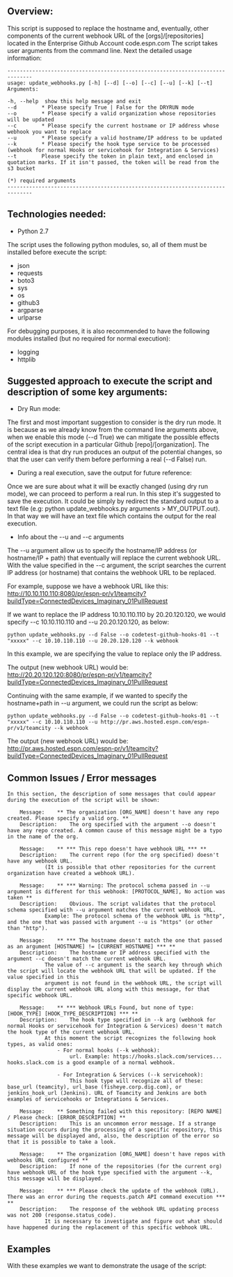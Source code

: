 ## Overview:

This script is supposed to replace the hostname and, eventually, other components of the current webhook URL of the [orgs]/[repositories] located in the Enterprise Github Account code.espn.com
The script takes user arguments from the command line. Next the detailed usage information:

```
------------------------------------------------------------------------------
usage: update_webhooks.py [-h] [--d] [--o] [--c] [--u] [--k] [--t]
Arguments:

-h, --help  show this help message and exit
--d        * Please specify True | False for the DRYRUN mode
--o        * Please specify a valid organization whose repositories will be updated
--c        * Please specify the current hostname or IP address whose webhook you want to replace
--u        * Please specify a valid hostname/IP address to be updated
--k        * Please specify the hook type service to be processed (webhook for normal Hooks or servicehook for Integration & Services)
--t        Please specify the token in plain text, and enclosed in quotation marks. If it isn't passed, the token will be read from the s3 bucket

(*) required arguments
------------------------------------------------------------------------------
```

## Technologies needed:

- Python 2.7

The script uses the following python modules, so, all of them must be installed before execute the script:
- json
- requests
- boto3
- sys
- os
- github3
- argparse
- urlparse

For debugging purposes, it is also recommended to have the following modules installed
(but no required for normal execution):
- logging
- httplib


## Suggested approach to execute the script and description of some key arguments:

- Dry Run mode:

The first and most important suggestion to consider is the dry run mode. It is because as we already know from the command line arguments above, when we enable this mode (--d True) we can mitigate the possible effects of the script execution in a particular Github [repo]/[organization].
The central idea is that dry run produces an output of the potential changes, so that the user can verify them before performing a real (--d False) run.



- During a real execution, save the output for future reference:

Once we are sure about what it will be exactly changed (using dry run mode), we can proceed to perform a real run.
In this step it's suggested to save the execution. It could be simply by redirect the standard output to a text file (e.g: python update_webhooks.py arguments > MY_OUTPUT.out).
In that way we will have an text file which contains the output for the real execution.



- Info about the --u and --c arguments

The --u argument allow us to specify the hostname/IP address (or hostname/IP + path) that eventually will replace the current webhook URL.
With the value specified in the --c argument, the script searches the current IP address (or hostname) that contains the webhook URL to be replaced.

For example, suppose we have a webhook URL like this:
http://10.10.110.110:8080/pr/espn-pr/v1/teamcity?buildType=ConnectedDevices_Imaginary_01PullRequest

If we want to replace the IP address 10.10.110.110 by 20.20.120.120, we would specify --c 10.10.110.110 and --u 20.20.120.120, as below:

```
python update_webhooks.py --d False --o codetest-github-hooks-01 --t "xxxxx" --c 10.10.110.110 --u 20.20.120.120 --k webhook
```

In this example, we are specifying the value to replace only the IP address.

The output (new webhook URL) would be:
http://20.20.120.120:8080/pr/espn-pr/v1/teamcity?buildType=ConnectedDevices_Imaginary_01PullRequest

Continuing with the same example, if we wanted to specify the hostname+path in --u argument, we could run the script as below:

```
python update_webhooks.py --d False --o codetest-github-hooks-01 --t "xxxxx" --c 10.10.110.110 --u http://pr.aws.hosted.espn.com/espn-pr/v1/teamcity --k webhook
```

The output (new webhook URL) would be:
http://pr.aws.hosted.espn.com/espn-pr/v1/teamcity?buildType=ConnectedDevices_Imaginary_01PullRequest




## Common Issues / Error messages

```
In this section, the description of some messages that could appear during the execution of the script will be shown:

	Message:	** The organization [ORG_NAME] doesn't have any repo created. Please specify a valid org. **
	Description: 	The org specified with the argument --o doesn't have any repo created. A common cause of this message might be a typo in the name of the org.
	
	Message:	** *** This repo doesn't have webhook URL *** **
	Description:	The current repo (for the org specified) doesn't have any webhook URL. 
			(It is possible that other repositories for the current organization have created a webhook URL).

	Message:	** *** Warning: The protocol schema passed in --u argument is different for this webhook: [PROTOCOL_NAME], No action was taken **
	Description:	Obvious. The script validates that the protocol schema specified with --u argument matches the current webhook URL.
			Example: The protocol schema of the webhook URL is "http", and the one that was passed with argument --u is "https" (or other than "http").
	
	Message:	** *** The hostname doesn't match the one that passed as an argument [HOSTNAME] != [CURRENT_HOSTNAME] *** **
	Description:	The hostname or IP address specified with the argument --c doesn't match the current webhook URL.
			The value of --c argument is the search key through which the script will locate the webhook URL that will be updated. If the value specified in this 
			argument is not found in the webhook URL, the script will display the current webhook URL along with this message, for that specific webhook URL.
	
	Message:	** *** Webhook URLs Found, but none of type: [HOOK_TYPE] [HOOK_TYPE_DESCRIPTION] *** **
	Description:	The hook type specified in --k arg (webhook for normal Hooks or servicehook for Integration & Services) doesn't match the hook type of the current webhook URL.
			At this moment the script recognizes the following hook types, as valid ones: 
				- For normal hooks (--k webhook): 
					url. Example: https://hooks.slack.com/services... hooks.slack.com is a good example of a normal webhook.
							
				- For Integration & Services (--k servicehook): 
					This hook type will recognize all of these: base_url (teamcity), url_base (fisheye.corp.dig.com), or jenkins_hook_url (Jenkins). URL of Teamcity and Jenkins are both examples of servicehooks or Integrations & Services.
					
	Message:	** Something failed with this repository: [REPO NAME] / Please check: [ERROR_DESCRIPTION] **
	Description:	This is an uncommon error message. If a strange situation occurs during the processing of a specific repository, this message will be displayed and, also, the description of the error so that it is possible to take a look.
	
	Message:	** The organization [ORG_NAME] doesn't have repos with webhooks URL configured **
	Description:	If none of the repositories (for the current org) have webhook URL of the hook type specified with the argument --k, this message will be displayed.
	
	Message:	** *** Please check the update of the webhook (URL). There was an error during the requests.patch API command execution *** **
	Description: 	The response of the webhook URL updating process was not 200 (response.status_code).
			It is necessary to investigate and figure out what should have happened during the replacement of this specific webhook URL.
```



## Examples

With these examples we want to demonstrate the usage of the script:


